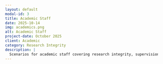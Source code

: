 ```yaml
---
layout: default
modal-id: 3
title: Academic Staff
date: 2025-10-14
img: academics.png
alt: Academic Staff
project-date: October 2025
client: Academic
category: Research Integrity
description: |
  Scenarios for academic staff covering research integrity, supervision, and ethical leadership in higher education.
---
```

